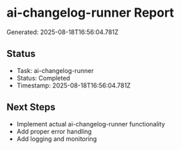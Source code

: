 # ai-changelog-runner Report

Generated: 2025-08-18T16:56:04.781Z

## Status
- Task: ai-changelog-runner
- Status: Completed
- Timestamp: 2025-08-18T16:56:04.781Z

## Next Steps
- Implement actual ai-changelog-runner functionality
- Add proper error handling
- Add logging and monitoring
